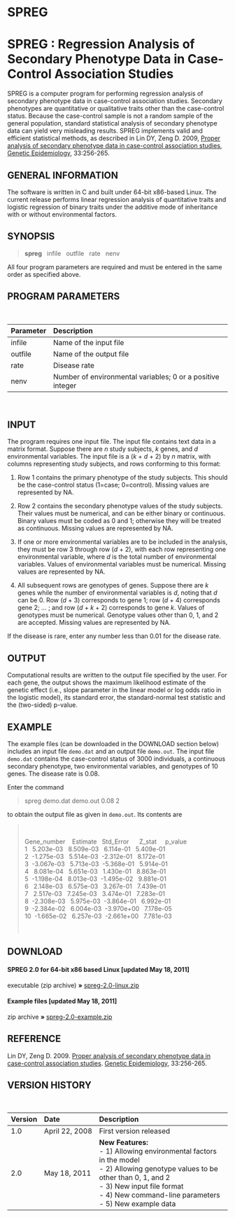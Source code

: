 # **SPREG**

# **SPREG : Regression Analysis of Secondary Phenotype Data in Case-Control Association Studies**

SPREG is a computer program for performing regression analysis of secondary phenotype data in case-control association studies. Secondary phenotypes are quantitative or qualitative traits other than the case-control status. Because the case-control sample is not a random sample of the general population, standard statistical analysis of secondary phenotype data can yield very misleading results. SPREG implements valid and efficient statistical methods, as described in Lin DY, Zeng D. 2009, [Proper analysis of secondary phenotype data in case-control association studies](http://www.ncbi.nlm.nih.gov/pmc/articles/PMC2684820/pdf/nihms94335.pdf/?tool=pmcentrez), [Genetic Epidemiology](https://onlinelibrary.wiley.com/journal/10982272), 33:256-265.

## **GENERAL INFORMATION**

The software is written in C and built under 64-bit x86-based Linux. The current release performs linear regression analysis of quantitative traits and logistic regression of binary traits under the additive mode of inheritance with or without environmental factors.

## **SYNOPSIS**

> **spreg**   infile   outfile   rate   nenv

All four program parameters are required and must be entered in the same order as specified above.

## **PROGRAM PARAMETERS**

 

| Parameter | Description                                                |
|:----------|:-----------------------------------------------------------|
| infile    | Name of the input file                                     |
| outfile   | Name of the output file                                    |
| rate      | Disease rate                                               |
| nenv      | Number of environmental variables; 0 or a positive integer |

 

## **INPUT**

The program requires one input file. The input file contains text data in a matrix format. Suppose there are *n* study subjects, *k* genes, and *d* environmental variables. The input file is a (*k* + *d* + 2) by *n* matrix, with columns representing study subjects, and rows conforming to this format:

1.  Row 1 contains the primary phenotype of the study subjects. This should be the case-control status (1=case; 0=control). Missing values are represented by NA.

2.  Row 2 contains the secondary phenotype values of the study subjects. Their values must be numerical, and can be either binary or continuous. Binary values must be coded as 0 and 1; otherwise they will be treated as continuous. Missing values are represented by NA.

3.  If one or more environmental variables are to be included in the analysis, they must be row 3 through row (*d* + 2), with each row representing one environmental variable, where *d* is the total number of environmental variables. Values of environmental variables must be numerical. Missing values are represented by NA.

4.  All subsequent rows are genotypes of genes. Suppose there are *k* genes while the number of environmental variables is *d*, noting that *d* can be 0. Row (*d* + 3) corresponds to gene 1; row (*d* + 4) corresponds gene 2; … ; and row (*d* + *k* + 2) corresponds to gene *k*. Values of genotypes must be numerical. Genotype values other than 0, 1, and 2 are accepted. Missing values are represented by NA.

If the disease is rare, enter any number less than 0.01 for the disease rate.

## **OUTPUT**

Computational results are written to the output file specified by the user. For each gene, the output shows the maximum likelihood estimate of the genetic effect (i.e., slope parameter in the linear model or log odds ratio in the logistic model), its standard error, the standard-normal test statistic and the (two-sided) p-value.

## **EXAMPLE**

The example files (can be downloaded in the DOWNLOAD section below) includes an input file `demo.dat` and an output file `demo.out`. The input file `demo.dat` contains the case-control status of 3000 individuals, a continuous secondary phenotype, two environmental variables, and genotypes of 10 genes. The disease rate is 0.08.

Enter the command

> spreg demo.dat demo.out 0.08 2

to obtain the output file as given in `demo.out`. Its contents are

>  
>
> Gene_number    Estimate   Std_Error      Z_stat     p_value\
> 1   5.203e-03   8.509e-03   6.114e-01   5.409e-01\
> 2  -1.275e-03   5.514e-03  -2.312e-01   8.172e-01\
> 3  -3.067e-03   5.713e-03  -5.368e-01   5.914e-01\
> 4   8.081e-04   5.651e-03   1.430e-01   8.863e-01\
> 5  -1.198e-04   8.013e-03  -1.495e-02   9.881e-01\
> 6   2.148e-03   6.575e-03   3.267e-01   7.439e-01\
> 7   2.517e-03   7.245e-03   3.474e-01   7.283e-01\
> 8  -2.308e-03   5.975e-03  -3.864e-01   6.992e-01\
> 9  -2.384e-02   6.004e-03  -3.970e+00   7.178e-05\
> 10  -1.665e-02   6.257e-03  -2.661e+00   7.781e-03
>
>  

## **DOWNLOAD**

#### **SPREG 2.0 for 64-bit x86 based Linux \[updated May 18, 2011\]**

executable (zip archive) **»** [spreg-2.0-linux.zip](http://dlin.web.unc.edu/wp-content/uploads/sites/1568/2013/01/spreg-2.0-linux.zip)

#### **Example files \[updated May 18, 2011\]**

zip archive **»** [spreg-2.0-example.zip](http://dlin.web.unc.edu/wp-content/uploads/sites/1568/2013/01/spreg-2.0-example.zip)

## **REFERENCE**

Lin DY, Zeng D. 2009. [Proper analysis of secondary phenotype data in case-control association studies](http://www.ncbi.nlm.nih.gov/pmc/articles/PMC2684820/pdf/nihms94335.pdf/?tool=pmcentrez). [Genetic Epidemiology](https://onlinelibrary.wiley.com/journal/10982272), 33:256-265.

## **VERSION HISTORY**

 

| Version | Date           | Description                                                 |
|:--------|:---------------|:------------------------------------------------------------|
| 1.0     | April 22, 2008 | First version released                                      |
| 2.0     | May 18, 2011   | **New Features:**<br>-   1) Allowing environmental factors in the model<br>-   2) Allowing genotype values to be other than 0, 1, and 2<br>-   3) New input file format<br>-   4) New command-line parameters<br>-   5) New example data                                 |

